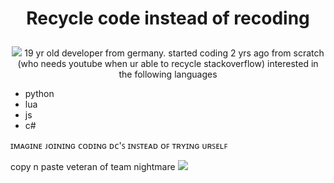 <h1> 
  <p align="center">
    Recycle code instead of recoding
  </p>
</h1>
<p align="center">
  <img src="https://s4.gifyu.com/images/standard-2fb83c2b445801947.gif">
19 yr old developer from germany.
started coding 2 yrs ago from scratch (who needs youtube when ur able to recycle stackoverflow)
interested in the following languages

- python
- lua
- js 
- c#

ɪᴍᴀɢɪɴᴇ ᴊᴏɪɴɪɴɢ ᴄᴏᴅɪɴɢ ᴅᴄ'ꜱ ɪɴꜱᴛᴇᴀᴅ ᴏꜰ ᴛʀʏɪɴɢ ᴜʀꜱᴇʟꜰ

copy n paste veteran of team nightmare
<img src="https://github.com/Darkiyus/Darkiyus/blob/main/Nightmare_Banner.gif?raw=true">
</p>

